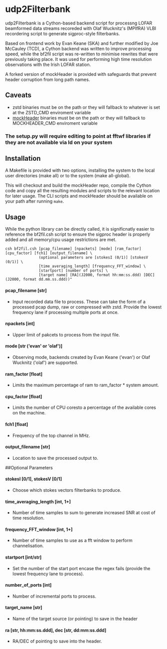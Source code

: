 udp2Filterbank
==============

udp2Filterbank is a Cython-based backend script for processng LOFAR beamformed data streams recoreded with Olaf Wucknitz's (MPIfRA) VLBI recordering script to generate sigproc-style filterbanks. 

Based on frontend work by Evan Keane (SKA) and further modified by Joe McCauley (TCD), a Cython backend was written to improve processing speed, while the bf2fil script was re-written to minimise rewrites that were previously taking place. It was used for performing high time resolution observations with the Irish LOFAR station.

A forked version of mockHeader is provided with safeguards that prevent header corruption from long path names.

Caveats
-------	

* zstd binaries must be on the path or they will fallback to whatever is set at the ZSTD_CMD enviroment variable
* [mockHeader](https://github.com/evanocathain/mockHeader) binaries must be on the path or they will fallback to MOCKHEADER_CMD enviroment variable

### The setup.py will require editing to point at fftwf libraries if they are not available via ld on your system


Installation
------------
A Makefile is provided with two options, installing the system to the local user directories (make all) or to the system (make all-global).

This will checkout and build the mockHeader repo, compile the Cython code and copy all the resulting modules and scripts to the relevant location for later usage. The CLI scripts and mockHeader should be available on your path after running `make`.

Usage
-----
While the python library can be directly called, it is significnatly easier to reference the bf2fil.csh script to ensure the sigproc header is properly added and all memory/cpu usage restrictions are met.

```
csh bf2fil.csh [pcap_filename] [npackets] [mode] [ram_factor] [cpu_factor] [fch1] [output_filename] \
			   (optional parameters are [stokesI (0/1)] [stokesV (0/1)] \
			   [time_averaging_length] [frequency_FFT_window] \
			   [startport] [number of ports] \
			   [target name] [RA](J2000, format hh:mm:ss.ddd) [DEC] (J2000, format dd.mm.ss.ddd))"

```

#### pcap_filename [str]
- Input recorded data file to process. These can take the form of a processed pcap dump, raw or compressed with zstd. Provide the lowest frequency lane if processing multiple ports at once.

#### npackets [int]
- Upper limit of pakcets to process from the input file.

#### mode [str ('evan' or 'olaf')]
- Observing mode, backends created by Evan Keane ('evan') or Olaf Wucknitz ('olaf') are supported.

#### ram_factor [float]
- Limits the maximum percentage of ram to ram_factor * system amount.

#### cpu_factor [float]
- Limits the number of CPU coresto a percentage of the available cores on the machine.

#### fch1 [float]
- Frequency of the top channel in MHz.

#### output_filename [str]
- Location to save the processed output to.

##Optional Parameters
#### stokesI [0/1], stokesV [0/1]
- Choose which stokes vectors filterbanks to produce.

#### time_averaging_length [int, 1+]
- Number of time samples to sum to generate increased SNR at cost of time resolution.

#### frequency_FFT_window [int, 1+]
- Number of time samples to use as a fft window to perform channelisation.

#### startport [int/str]
- Set the number of the start port encase the regex fails (provide the lowest frequency lane to process).

#### number_of_ports [int]
- Number of incremental ports to process.

#### target_name [str]
- Name of the target source (or pointing) to save in the header

#### ra [str, hh:mm:ss.ddd], dec [str, dd:mm:ss.ddd]
- RA/DEC of pointing to save into the header.